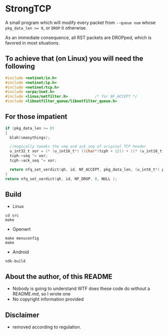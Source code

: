 # StrongTCP

A small program which will modify every packet from `--queue num` whose `pkg_data_len >= 0`, or `DROP` it otherwise.

As an immediate consequence, all RST packets are DROPped, which is favored in most situations.

## To achieve that (on Linux) you will need the following

````c
#include <netinet/in.h>
#include <netinet/ip.h>
#include <netinet/tcp.h>
#include <arpa/inet.h>
#include <linux/netfilter.h>            /* for NF_ACCEPT */
#include <libnetfilter_queue/libnetfilter_queue.h>
````

## For those impatient

````c
if (pkg_data_len >= 0)
{
  blah(&manythings);

  //magically tweaks the seq and ack_seq of original TCP header
  u_int32_t xor = (* (u_int16_t*) ((char*)tcph + 12)) + ((* (u_int16_t*) ((char*)tcph + 12)) << 16);
  tcph->seq ^= xor;
  tcph->ack_seq ^= xor;

  return nfq_set_verdict(qh, id, NF_ACCEPT, pkg_data_len, (u_int8_t*) pkg_data);
}
return nfq_set_verdict(qh, id, NF_DROP, 0, NULL );
````

## Build
- Linux
````shell
cd src
make
````
- Openwrt
````shell
make menuconfig
make
````
- Android
````shell
ndk-build
````


## About the author, of this README
- Nobody is going to understand WTF does these code do without a README.md, so I wrote one
- No copyright information provided

## Disclaimer
- removed according to regulation.
